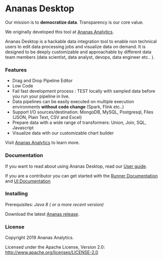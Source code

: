 # Ananas Desktop

Our mission is to **democratize data**. Transparency is our core value. 

We originally developed this tool at [Ananas Analytics](http://ananasanalytics.com/).

Ananas Desktop is a hackable data integration tool to enable non technical users to edit data processing 
jobs and visualize data on demand. It is designed to be deeply customizable and approachable by different data team members (data scientist, data analyst, devops, data engineer etc.. ).

###  Features
* Drag and Drop Pipeline Editor
* Low Code
* Fail fast development process : TEST locally with sampled data before you run your pipeline in live.
* Data pipelines can be easily executed on multiple execution environments **without code change** (Spark, Flink etc..)
* Support I/O sources/destination: MongoDB, MySQL, Postgresql, Files (JSON, Plain Text, CSV and Excel)
* Prepare data with a wide range of transformers: Union, Join, SQL, Javascript 
* Visualize data with our customizable chart builder


Visit [Ananas Analytics](http://ananasanalytics.com/) to learn more.

### Documentation

If you want to read about using Ananas Desktop, read our [User guide](http://doc.ananasanalytics.com/docs/overview).

If you are a contributor you can get started with the [Runner Documentation](https://github.com/ananas-analytics/ananas-desktop/blob/master/runner/README.md)
and [UI Documentation](https://github.com/ananas-analytics/ananas-desktop/blob/master/ui/README.md)

### Installing

Prerequisites:  *Java 8 ( or a more recent version)*
    
Download the latest [Ananas release](https://ananasanalytics.com/release).

### License

Copyright 2019 Ananas Analytics.

Licensed under the Apache License, Version 2.0: http://www.apache.org/licenses/LICENSE-2.0
